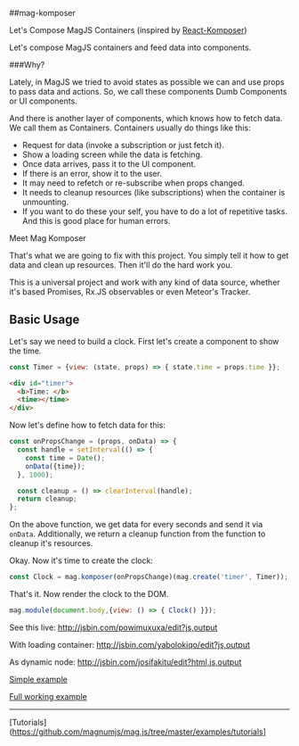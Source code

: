##mag-komposer

Let's Compose MagJS Containers (inspired by [React-Komposer](https://github.com/kadirahq/react-komposer))

Let's compose MagJS containers and feed data into components. 

###Why?

Lately, in MagJS we tried to avoid states as possible we can and use props to pass data and actions.
So, we call these components Dumb Components or UI components.

And there is another layer of components, which knows how to fetch data. We call them as Containers.
Containers usually do things like this:

* Request for data (invoke a subscription or just fetch it).
* Show a loading screen while the data is fetching.
* Once data arrives, pass it to the UI component.
* If there is an error, show it to the user.
* It may need to refetch or re-subscribe when props changed.
* It needs to cleanup resources (like subscriptions) when the container is unmounting.
* If you want to do these your self, you have to do a lot of repetitive tasks. And this is good place for human errors.

Meet Mag Komposer

That's what we are going to fix with this project.
You simply tell it how to get data and clean up resources. 
Then it'll do the hard work you.

This is a universal project and work with any kind of data source, whether it's based Promises, Rx.JS observables or even Meteor's Tracker.

## Basic Usage

Let's say we need to build a clock. First let's create a component to show the time.

```js
const Timer = {view: (state, props) => { state.time = props.time }};
```
```html
<div id="timer">
  <b>Time: </b>
  <time></time>
</div>
```

Now let's define how to fetch data for this:

```js
const onPropsChange = (props, onData) => {
  const handle = setInterval(() => {
    const time = Date();
    onData({time});
  }, 1000);

  const cleanup = () => clearInterval(handle);
  return cleanup;
};
```

On the above function, we get data for every seconds and send it via `onData`. Additionally, we return a cleanup function from the function to cleanup it's resources.

Okay. Now it's time to create the clock:

```js
const Clock = mag.komposer(onPropsChange)(mag.create('timer', Timer));
```

That's it. Now render the clock to the DOM.

```js
mag.module(document.body,{view: () => { Clock() }});
```

See this live: <http://jsbin.com/powimuxuxa/edit?js,output>

With loading container: <http://jsbin.com/yabolokiqo/edit?js,output>

As dynamic node: <http://jsbin.com/josifakitu/edit?html,js,output>

[Simple example](http://embed.plnkr.co/j4HjdnopEqw0LHZI5151/)

[Full working example](http://embed.plnkr.co/YZq93tsHKiIUPSBFtdPI/)
<hr>

[Tutorials](https://github.com/magnumjs/mag.js/tree/master/examples/tutorials]
